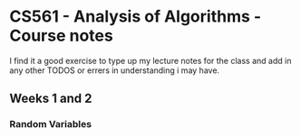 # CS561 - Analysis of Algorithms - Course notes

I find it a good exercise to type up my lecture notes for the class and add in
any other TODOS or errers in understanding i may have. 


## Weeks 1 and 2

### Random Variables
